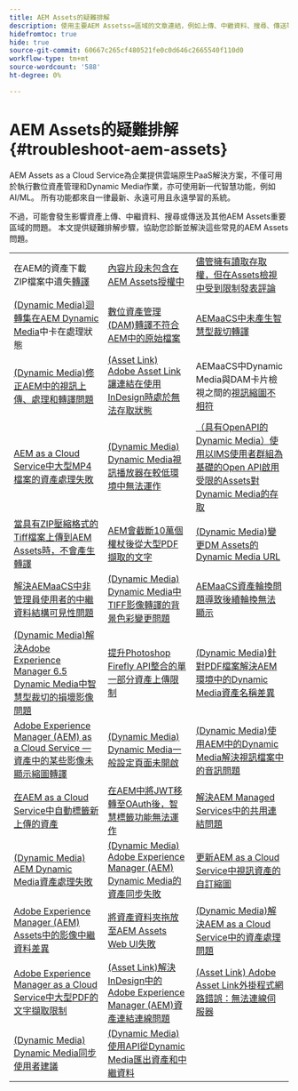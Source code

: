 ```yaml
---
title: AEM Assets的疑難排解
description: 使用主要AEM Assetss=區域的文章連結，例如上傳、中繼資料、搜尋、傳送等，疑難排解常見AEM Assets問題。
hidefromtoc: true
hide: true
source-git-commit: 60667c265cf480521fe0c0d646c2665540f110d0
workflow-type: tm+mt
source-wordcount: '588'
ht-degree: 0%

---
```



# AEM Assets的疑難排解 {#troubleshoot-aem-assets}

AEM Assets as a Cloud Service為企業提供雲端原生PaaS解決方案，不僅可用於執行數位資產管理和Dynamic Media作業，亦可使用新一代智慧功能，例如AI/ML。 所有功能都來自一律最新、永遠可用且永遠學習的系統。

不過，可能會發生影響資產上傳、中繼資料、搜尋或傳送及其他AEM Assets重要區域的問題。 本文提供疑難排解步驟，協助您診斷並解決這些常見的AEM Assets問題。

<table>
  <tbody>
  <tr>
    <td>在AEM的資產下載ZIP檔案中遺失<a href="https://experienceleague.adobe.com/zh-hant/docs/experience-cloud-kcs/kbarticles/ka-27140">轉譯</a> </td>
    <td><a href="https://experienceleague.adobe.com/zh-hant/docs/experience-cloud-kcs/kbarticles/ka-26616">內容片段未包含在AEM Assets授權中</a> </td>
    <td><a href="https://experienceleague.adobe.com/zh-hant/docs/experience-cloud-kcs/kbarticles/ka-26928">儘管擁有讀取存取權，但在Assets檢視中受到限制發表評論</a> </td> 
    </tr>
    <tr>
    <td><a href="https://experienceleague.adobe.com/zh-hant/docs/experience-cloud-kcs/kbarticles/ka-26715">(Dynamic Media)迴轉集在AEM Dynamic Media</a>中卡在處理狀態 </td>
    <td><a href="https://experienceleague.adobe.com/zh-hant/docs/experience-cloud-kcs/kbarticles/ka-26639">數位資產管理(DAM)轉譯不符合AEM中的原始檔案</a> </td>
    <td><a href="https://experienceleague.adobe.com/zh-hant/docs/experience-cloud-kcs/kbarticles/ka-26873">AEMaaCS中未產生智慧型裁切轉譯</a> </td> 
    </tr>
    <tr>
    <td><a href="https://experienceleague.adobe.com/zh-hant/docs/experience-cloud-kcs/kbarticles/ka-26533">(Dynamic Media)修正AEM中的視訊上傳、處理和轉譯問題</a> </td>
    <td><a href="https://experienceleague.adobe.com/zh-hant/docs/experience-cloud-kcs/kbarticles/ka-26922">(Asset Link) Adobe Asset Link讓連結在使用InDesign時處於無法存取狀態</a> </td>
    <td>AEMaaCS中Dynamic Media與DAM卡片檢視之間的<a href="https://experienceleague.adobe.com/zh-hant/docs/experience-cloud-kcs/kbarticles/ka-26677">視訊縮圖不相符</a> </td> 
    </tr>
    <tr>
  <td><a href="https://experienceleague.adobe.com/zh-hant/docs/experience-cloud-kcs/kbarticles/ka-26610">AEM as a Cloud Service中大型MP4檔案的資產處理失敗</a></td>
  <td><a href="https://experienceleague.adobe.com/zh-hant/docs/experience-cloud-kcs/kbarticles/ka-26871">(Dynamic Media) Dynamic Media視訊播放器在較低環境中無法運作</a></td>
  <td><a href="https://experienceleague.adobe.com/zh-hant/docs/experience-cloud-kcs/kbarticles/ka-26103">（具有OpenAPI的Dynamic Media）使用以IMS使用者群組為基礎的Open API啟用受限的Assets對Dynamic Media的存取</a></td>
</tr>
<tr>
  <td><a href="https://experienceleague.adobe.com/zh-hant/docs/experience-cloud-kcs/kbarticles/ka-23916">當具有ZIP壓縮格式的Tiff檔案上傳到AEM Assets時，不會產生轉譯</a></td>
  <td><a href="https://experienceleague.adobe.com/zh-hant/docs/experience-cloud-kcs/kbarticles/ka-26785">AEM會截斷10萬個權杖後從大型PDF擷取的文字</a></td>
  <td><a href="https://experienceleague.adobe.com/zh-hant/docs/experience-cloud-kcs/kbarticles/ka-17628">(Dynamic Media)變更DM Assets的Dynamic Media URL</a></td>
</tr>
<tr>
  <td><a href="https://experienceleague.adobe.com/zh-hant/docs/experience-cloud-kcs/kbarticles/ka-26655">解決AEMaaCS中非管理員使用者的中繼資料結構可見性問題</a></td>
  <td><a href="https://experienceleague.adobe.com/zh-hant/docs/experience-cloud-kcs/kbarticles/ka-26637">(Dynamic Media) Dynamic Media中TIFF影像轉譯的背景色彩變更問題</a></td>
  <td><a href="https://experienceleague.adobe.com/zh-hant/docs/experience-cloud-kcs/kbarticles/ka-26528">AEMaaCS資產輪換問題導致後續輪換無法顯示</a></td>
</tr>
<tr>
  <td><a href="https://experienceleague.adobe.com/zh-hant/docs/experience-cloud-kcs/kbarticles/ka-26367">(Dynamic Media)解決Adobe Experience Manager 6.5 Dynamic Media中智慧型裁切的損壞影像問題</a></td>
  <td><a href="https://experienceleague.adobe.com/zh-hant/docs/experience-cloud-kcs/kbarticles/ka-26450">提升Photoshop Firefly API整合的單一部分資產上傳限制</a></td>
  <td><a href="https://experienceleague.adobe.com/zh-hant/docs/experience-cloud-kcs/kbarticles/ka-26461">(Dynamic Media)針對PDF檔案解決AEM環境中的Dynamic Media資產名稱差異</a></td>
</tr>
<tr>
  <td><a href="https://experienceleague.adobe.com/zh-hant/docs/experience-cloud-kcs/kbarticles/ka-26233">Adobe Experience Manager (AEM) as a Cloud Service — 資產中的某些影像未顯示縮圖轉譯</a></td>
  <td><a href="https://experienceleague.adobe.com/zh-hant/docs/experience-cloud-kcs/kbarticles/ka-25294">(Dynamic Media) Dynamic Media一般設定頁面未開啟</a></td>
  <td><a href="https://experienceleague.adobe.com/zh-hant/docs/experience-cloud-kcs/kbarticles/ka-26197">(Dynamic Media)使用AEM中的Dynamic Media解決視訊檔案中的音訊問題</a></td>
</tr>
<tr>
  <td><a href="https://experienceleague.adobe.com/zh-hant/docs/experience-cloud-kcs/kbarticles/ka-25925">在AEM as a Cloud Service中自動標籤新上傳的資產</a></td>
  <td><a href="https://experienceleague.adobe.com/zh-hant/docs/experience-cloud-kcs/kbarticles/ka-25889">在AEM中將JWT移轉至OAuth後，智慧標籤功能無法運作</a></td>
  <td><a href="https://experienceleague.adobe.com/zh-hant/docs/experience-cloud-kcs/kbarticles/ka-25903">解決AEM Managed Services中的共用連結問題</a></td>
</tr>
<tr>
  <td><a href="https://experienceleague.adobe.com/zh-hant/docs/experience-cloud-kcs/kbarticles/ka-25607">(Dynamic Media) AEM Dynamic Media資產處理失敗</a></td>
  <td><a href="https://experienceleague.adobe.com/zh-hant/docs/experience-cloud-kcs/kbarticles/ka-25885">(Dynamic Media) Adobe Experience Manager (AEM) Dynamic Media的資產同步失敗</a></td>
  <td><a href="https://experienceleague.adobe.com/zh-hant/docs/experience-cloud-kcs/kbarticles/ka-25829">更新AEM as a Cloud Service中視訊資產的自訂縮圖</a></td>
</tr>
<tr>
  <td><a href="https://experienceleague.adobe.com/zh-hant/docs/experience-cloud-kcs/kbarticles/ka-25828">Adobe Experience Manager (AEM) Assets中的影像中繼資料差異</a></td>
  <td><a href="https://experienceleague.adobe.com/zh-hant/docs/experience-cloud-kcs/kbarticles/ka-21865">將資產資料夾拖放至AEM Assets Web UI失敗</a></td>
  <td><a href="https://experienceleague.adobe.com/zh-hant/docs/experience-cloud-kcs/kbarticles/ka-25525">(Dynamic Media)解決AEM as a Cloud Service中的資產處理問題</a></td>
</tr>
<tr>
  <td><a href="https://experienceleague.adobe.com/zh-hant/docs/experience-cloud-kcs/kbarticles/ka-25518">Adobe Experience Manager as a Cloud Service中大型PDF的文字擷取限制</a></td>
  <td><a href="https://experienceleague.adobe.com/zh-hant/docs/experience-cloud-kcs/kbarticles/ka-25562">(Asset Link)解決InDesign中的Adobe Experience Manager (AEM)資產連結連線問題</a></td>
  <td><a href="https://experienceleague.adobe.com/zh-hant/docs/experience-cloud-kcs/kbarticles/ka-25506">(Asset Link) Adobe Asset Link外掛程式網路錯誤：無法連線伺服器</a></td>
</tr>
<tr>
  <td><a href="https://experienceleague.adobe.com/zh-hant/docs/experience-cloud-kcs/kbarticles/ka-25471">(Dynamic Media) Dynamic Media同步使用者建議</a></td>
  <td><a href="https://experienceleague.adobe.com/zh-hant/docs/experience-cloud-kcs/kbarticles/ka-26902">(Dynamic Media)使用API從Dynamic Media匯出資產和中繼資料</a></td>
  <td></td>
</tr>

</tbody>
  <table>


